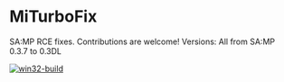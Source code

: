 # MiTurboFix

SA:MP RCE fixes. Contributions are welcome!
Versions: All from SA:MP 0.3.7 to 0.3DL


[![win32-build](https://github.com/povargek/MiTurboFix/actions/workflows/win32-build.yml/badge.svg?branch=main)](https://github.com/povargek/MiTurboFix/actions/workflows/win32-build.yml)
